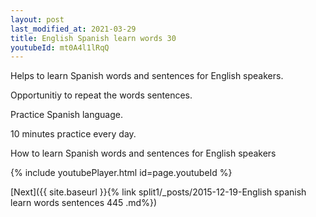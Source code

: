 ```yaml
---
layout: post
last_modified_at: 2021-03-29
title: English Spanish learn words 30 
youtubeId: mt0A4l1lRqQ
---
```

 
 
Helps to learn Spanish words and sentences for English speakers.

Opportunitiy to repeat the words sentences. 

Practice Spanish language. 
 
10 minutes practice every day. 
 
How to learn Spanish words and sentences for English speakers 
 
{% include youtubePlayer.html id=page.youtubeId %}
 
 
[Next]({{ site.baseurl }}{% link  split1/_posts/2015-12-19-English spanish learn words sentences 445 .md%})
 
